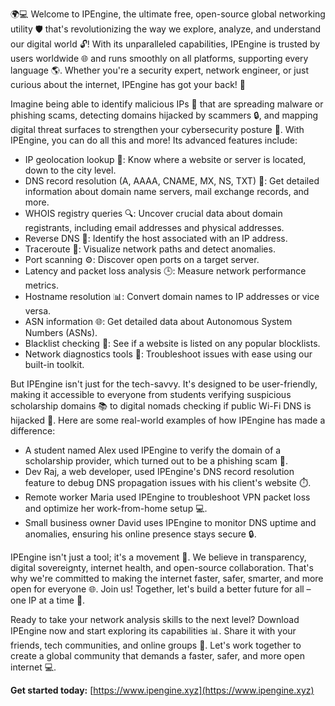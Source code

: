 🌍💻 Welcome to IPEngine, the ultimate free, open-source global networking utility 🛡️ that's revolutionizing the way we explore, analyze, and understand our digital world 🔓! With its unparalleled capabilities, IPEngine is trusted by users worldwide 🌐 and runs smoothly on all platforms, supporting every language 🌎. Whether you're a security expert, network engineer, or just curious about the internet, IPEngine has got your back! 💪

Imagine being able to identify malicious IPs 👊 that are spreading malware or phishing scams, detecting domains hijacked by scammers 🔒, and mapping digital threat surfaces to strengthen your cybersecurity posture 🔗. With IPEngine, you can do all this and more! Its advanced features include:

*   IP geolocation lookup 📍: Know where a website or server is located, down to the city level.
*   DNS record resolution (A, AAAA, CNAME, MX, NS, TXT) 📡: Get detailed information about domain name servers, mail exchange records, and more.
*   WHOIS registry queries 🔍: Uncover crucial data about domain registrants, including email addresses and physical addresses.
*   Reverse DNS 👀: Identify the host associated with an IP address.
*   Traceroute 🚗: Visualize network paths and detect anomalies.
*   Port scanning ⚙️: Discover open ports on a target server.
*   Latency and packet loss analysis 🕒: Measure network performance metrics.
*   Hostname resolution 📊: Convert domain names to IP addresses or vice versa.
*   ASN information 🌐: Get detailed data about Autonomous System Numbers (ASNs).
*   Blacklist checking 🔴: See if a website is listed on any popular blocklists.
*   Network diagnostics tools 🧠: Troubleshoot issues with ease using our built-in toolkit.

But IPEngine isn't just for the tech-savvy. It's designed to be user-friendly, making it accessible to everyone from students verifying suspicious scholarship domains 📚 to digital nomads checking if public Wi-Fi DNS is hijacked 🛂️. Here are some real-world examples of how IPEngine has made a difference:

*   A student named Alex used IPEngine to verify the domain of a scholarship provider, which turned out to be a phishing scam 🚫.
*   Dev Raj, a web developer, used IPEngine's DNS record resolution feature to debug DNS propagation issues with his client's website ⏱️.
*   Remote worker Maria used IPEngine to troubleshoot VPN packet loss and optimize her work-from-home setup 💻.
*   Small business owner David uses IPEngine to monitor DNS uptime and anomalies, ensuring his online presence stays secure 🔒.

IPEngine isn't just a tool; it's a movement 🚀. We believe in transparency, digital sovereignty, internet health, and open-source collaboration. That's why we're committed to making the internet faster, safer, smarter, and more open for everyone 🌐. Join us! Together, let's build a better future for all – one IP at a time 🔗.

Ready to take your network analysis skills to the next level? Download IPEngine now and start exploring its capabilities 📊. Share it with your friends, tech communities, and online groups 🤝. Let's work together to create a global community that demands a faster, safer, and more open internet 💻.

**Get started today:** [https://www.ipengine.xyz](https://www.ipengine.xyz)